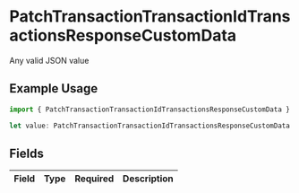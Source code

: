 # PatchTransactionTransactionIdTransactionsResponseCustomData

Any valid JSON value

## Example Usage

```typescript
import { PatchTransactionTransactionIdTransactionsResponseCustomData } from "jani-payments/models/operations";

let value: PatchTransactionTransactionIdTransactionsResponseCustomData = {};
```

## Fields

| Field       | Type        | Required    | Description |
| ----------- | ----------- | ----------- | ----------- |
